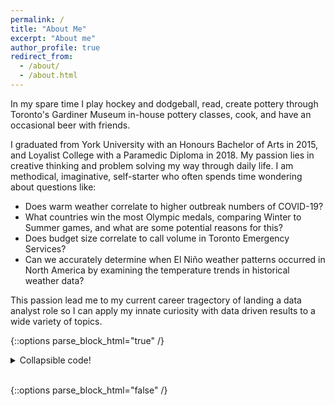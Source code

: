 ```yaml
---
permalink: /
title: "About Me"
excerpt: "About me"
author_profile: true
redirect_from: 
  - /about/
  - /about.html
---
```



In my spare time I play hockey and dodgeball, read, create pottery through Toronto's Gardiner Museum in-house pottery classes, cook, and have an occasional beer with friends. 

I graduated from York University with an Honours Bachelor of Arts in 2015, and Loyalist College with a Paramedic Diploma in 2018. My passion lies in creative thinking and problem solving my way through daily life. I am methodical, imaginative, self-starter who often spends time wondering about questions like: 
* Does warm weather correlate to higher outbreak numbers of COVID-19? 
* What countries win the most Olympic medals, comparing Winter to Summer games, and what are some potential reasons for this? 
* Does budget size correlate to call volume in Toronto Emergency Services? 
* Can we accurately determine when El Niño weather patterns occurred in North America by examining the temperature trends in historical weather data? 

This passion lead me to my current career tragectory of landing a data analyst role so I can apply my innate curiosity with data driven results to a wide variety of topics. 

{::options parse_block_html="true" /}

<details><summary markdown="span">Collapsible code!</summary>
```python
print('Hello World!')
print('Lorem ipsum')
```
Of course, it has to be Hello World, right?
</details>
<br/>

{::options parse_block_html="false" /}
